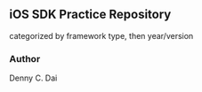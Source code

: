 ## iOS SDK Practice Repository 

categorized by framework type, then year/version 

### Author 
Denny C. Dai
